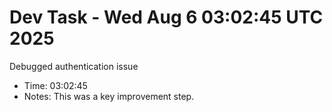# Dev Task - Wed Aug  6 03:02:45 UTC 2025
Debugged authentication issue
- Time: 03:02:45
- Notes: This was a key improvement step.
